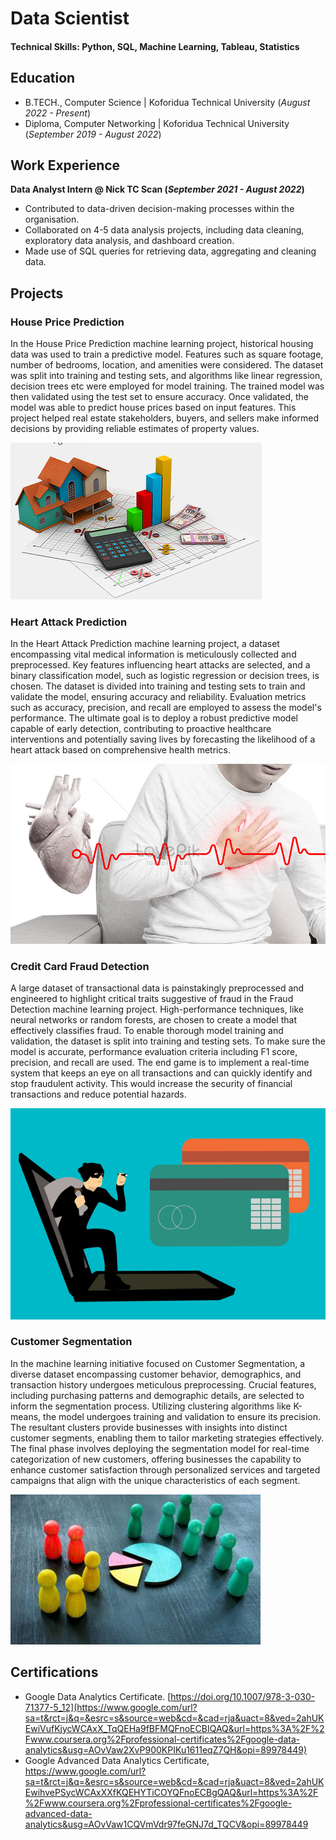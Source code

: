 # Data Scientist

#### Technical Skills: Python, SQL, Machine Learning, Tableau, Statistics

## Education						       		
- B.TECH., Computer Science	| Koforidua Technical University (_August 2022 - Present_)	 			        		
- Diploma, Computer Networking | Koforidua Technical University (_September 2019 - August 2022_)

## Work Experience
**Data Analyst Intern @ Nick TC Scan (_September 2021 - August 2022_)**
- Contributed to data-driven decision-making processes within the organisation.
- Collaborated on 4-5 data analysis projects, including data cleaning, exploratory data analysis, and dashboard creation.
- Made use of SQL queries for retrieving data, aggregating and cleaning data.

## Projects
###  House Price Prediction

In the House Price Prediction machine learning project, historical housing data was used to train a predictive model. Features such as square footage, number of bedrooms, location, and amenities were considered. The dataset was split into training and testing sets, and algorithms like linear regression, decision trees etc were employed for model training. The trained model was then validated using the test set to ensure accuracy. Once validated, the model was able to predict house prices based on input features. This project helped real estate stakeholders, buyers, and sellers make informed decisions by providing reliable estimates of property values.

![House Price Prediction](/assets/pr2.png)


### Heart Attack Prediction

In the Heart Attack Prediction machine learning project, a dataset encompassing vital medical information is meticulously collected and preprocessed. Key features influencing heart attacks are selected, and a binary classification model, such as logistic regression or decision trees, is chosen. The dataset is divided into training and testing sets to train and validate the model, ensuring accuracy and reliability. Evaluation metrics such as accuracy, precision, and recall are employed to assess the model's performance. The ultimate goal is to deploy a robust predictive model capable of early detection, contributing to proactive healthcare interventions and potentially saving lives by forecasting the likelihood of a heart attack based on comprehensive health metrics.

![Heart Attack](/assets/pr3.jpg)


### Credit Card Fraud Detection

A large dataset of transactional data is painstakingly preprocessed and engineered to highlight critical traits suggestive of fraud in the Fraud Detection machine learning project. High-performance techniques, like neural networks or random forests, are chosen to create a model that effectively classifies fraud. To enable thorough model training and validation, the dataset is split into training and testing sets. To make sure the model is accurate, performance evaluation criteria including F1 score, precision, and recall are used. The end game is to implement a real-time system that keeps an eye on all transactions and can quickly identify and stop fraudulent activity. This would increase the security of financial transactions and reduce potential hazards.

![Fraud Detection](/assets/pr5.png)

### Customer Segmentation

In the machine learning initiative focused on Customer Segmentation, a diverse dataset encompassing customer behavior, demographics, and transaction history undergoes meticulous preprocessing. Crucial features, including purchasing patterns and demographic details, are selected to inform the segmentation process. Utilizing clustering algorithms like K-means, the model undergoes training and validation to ensure its precision. The resultant clusters provide businesses with insights into distinct customer segments, enabling them to tailor marketing strategies effectively. The final phase involves deploying the segmentation model for real-time categorization of new customers, offering businesses the capability to enhance customer satisfaction through personalized services and targeted campaigns that align with the unique characteristics of each segment.

![Fraud Detection](/assets/pr7.jpg)

## Certifications
- Google Data Analytics Certificate. [https://doi.org/10.1007/978-3-030-71377-5_12](https://www.google.com/url?sa=t&rct=j&q=&esrc=s&source=web&cd=&cad=rja&uact=8&ved=2ahUKEwiVufKjycWCAxX_TqQEHa9fBFMQFnoECBIQAQ&url=https%3A%2F%2Fwww.coursera.org%2Fprofessional-certificates%2Fgoogle-data-analytics&usg=AOvVaw2XvP900KPIKu1611eqZ7QH&opi=89978449)
- Google Advanced Data Analytics Certificate, https://www.google.com/url?sa=t&rct=j&q=&esrc=s&source=web&cd=&cad=rja&uact=8&ved=2ahUKEwihvePSycWCAxXXfKQEHYTiCOYQFnoECBgQAQ&url=https%3A%2F%2Fwww.coursera.org%2Fprofessional-certificates%2Fgoogle-advanced-data-analytics&usg=AOvVaw1CQVmVdr97feGNJ7d_TQCV&opi=89978449



